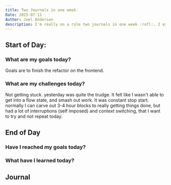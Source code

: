```yaml
---
title: Two Journals in one week.
Date: 2025-07-11
Author: Joel Anderson
description: I'm really on a role two journals in one week :rofl:. I excited to have made improvement over last week.
---
```


## Start of Day:

### What are my goals today?
Goals are to finish the refactor on the frontend.

### What are my challenges today?
Not getting stuck. yesterday was quite the trudge. It felt like I wasn't able to get into a flow state, and smash out work. It was constant stop start. normally I can carve out 3-4 hour blocks to really getting things done, but had a lot of interruptions (self imposed) and context switching, that I want to try and not repeat today.

## End of Day

### Have I reached my goals today?


### What have I learned today?

## Journal
